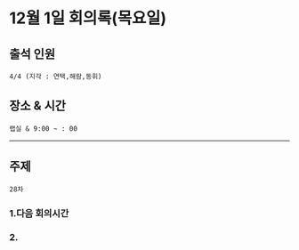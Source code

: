 # **12월 1일 회의록(목요일)**

## **출석 인원**
```
4/4 (지각 : 연택,해람,동휘)
```

## **장소 & 시간**
```
랩실 & 9:00 ~ : 00
```
---
## **주제**
```
28차
```

### **1.다음 회의시간**

### **2.**